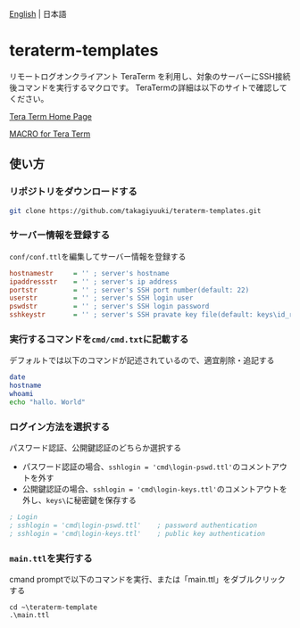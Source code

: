 [English](README.md) | 日本語

# teraterm-templates

リモートログオンクライアント TeraTerm を利用し、対象のサーバーにSSH接続後コマンドを実行するマクロです。
TeraTermの詳細は以下のサイトで確認してください。

[Tera Term Home Page](https://ttssh2.osdn.jp/#Development)

[MACRO for Tera Term](https://ttssh2.osdn.jp/manual/4/ja/macro/)

## 使い方

### リポジトリをダウンロードする

```bash
git clone https://github.com/takagiyuuki/teraterm-templates.git
```

### サーバー情報を登録する

`conf/conf.ttl`を編集してサーバー情報を登録する

```ini
hostnamestr     = '' ; server's hostname
ipaddressstr    = '' ; server's ip address
portstr         = '' ; server's SSH port number(default: 22)
userstr         = '' ; server's SSH login user
pswdstr         = '' ; server's SSH login password
sshkeystr       = '' ; server's SSH pravate key file(default: keys\id_rsa)
```

### 実行するコマンドを`cmd/cmd.txt`に記載する

デフォルトでは以下のコマンドが記述されているので、適宜削除・追記する

```bash
date
hostname
whoami
echo "hallo. World"
```

### ログイン方法を選択する

パスワード認証、公開鍵認証のどちらか選択する

- パスワード認証の場合、`sshlogin = 'cmd\login-pswd.ttl'`のコメントアウトを外す
- 公開鍵認証の場合、`sshlogin = 'cmd\login-keys.ttl'`のコメントアウトを外し、`keys\`に秘密鍵を保存する

```ini
; Login 
; sshlogin = 'cmd\login-pswd.ttl'    ; password authentication
; sshlogin = 'cmd\login-keys.ttl'    ; public key authentication
```

### `main.ttl`を実行する

cmand promptで以下のコマンドを実行、または「main.ttl」をダブルクリックする

```batch
cd ~\teraterm-template
.\main.ttl
```
